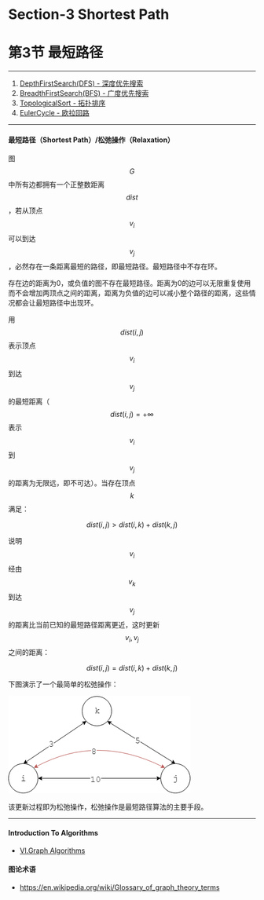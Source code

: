 # Section-3 Shortest Path
# 第3节 最短路径

--------

1. [DepthFirstSearch(DFS) - 深度优先搜索](DepthFirstSearch/)
2. [BreadthFirstSearch(BFS) - 广度优先搜索](BreadthFirstSearch/)
3. [TopologicalSort - 拓扑排序](TopologicalSort/)
4. [EulerCycle - 欧拉回路](EulerCycle/)

--------

#### 最短路径（Shortest Path）/松弛操作（Relaxation）

图$$ G $$中所有边都拥有一个正整数距离$$ dist $$，若从顶点$$ v_i $$可以到达$$ v_j $$，必然存在一条距离最短的路径，即最短路径。最短路径中不存在环。

存在边的距离为0，或负值的图不存在最短路径。距离为0的边可以无限重复使用而不会增加两顶点之间的距离，距离为负值的边可以减小整个路径的距离，这些情况都会让最短路径中出现环。

用$$ dist(i,j) $$表示顶点$$ v_i $$到达$$ v_j $$的最短距离（$$ dist(i,j) = + \infty $$表示$$ v_i $$到$$ v_j $$的距离为无限远，即不可达）。当存在顶点$$ k $$满足：

$$
dist(i,j) > dist(i,k) + dist(k,j)
$$

说明$$ v_i $$经由$$ v_k $$到达$$ v_j $$的距离比当前已知的最短路径距离更近，这时更新$$ v_i, v_j $$之间的距离：

$$
dist(i,j) = dist(i,k) + dist(k,j)
$$

下图演示了一个最简单的松弛操作：

![KnowledgePoint1.png](res/KnowledgePoint1.png)

该更新过程即为松弛操作，松弛操作是最短路径算法的主要手段。

--------

#### Introduction To Algorithms

* [VI.Graph Algorithms](https://mcdtu.files.wordpress.com/2017/03/introduction-to-algorithms-3rd-edition-sep-2010.pdf)

#### 图论术语

* https://en.wikipedia.org/wiki/Glossary_of_graph_theory_terms

